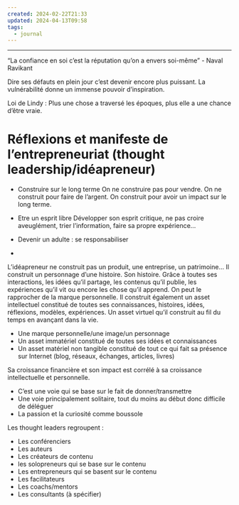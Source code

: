 ```yaml
---
created: 2024-02-22T21:33
updated: 2024-04-13T09:58
tags:
  - journal
---
```

---
“La confiance en soi c’est la réputation qu’on a envers soi-même” - Naval Ravikant

Dire ses défauts en plein jour c’est devenir encore plus puissant. La vulnérabilité donne un immense pouvoir d’inspiration.

Loi de Lindy : Plus une chose a traversé les époques, plus elle a une chance d’être vraie.

# Réflexions et manifeste de l’entrepreneuriat (thought leadership/idéapreneur)

- Construire sur le long terme
On ne construire pas pour vendre. On ne construit pour faire de l’argent. On construit pour avoir un impact sur le long terme.

- Etre un esprit libre
Développer son esprit critique, ne pas croire aveuglément, trier l’information, faire sa propre expérience…

- Devenir un adulte : se responsabiliser
- 

L’idéapreneur ne construit pas un produit, une entreprise, un patrimoine… Il construit un personnage d’une histoire. Son histoire. Grâce à toutes ses interactions, les idées qu’il partage, les contenus qu’il publie, les expériences qu’il vit ou encore les chose qu’il apprend. On peut le rapprocher de la marque personnelle. Il construit également un asset intellectuel constitué de toutes ses connaissances, histoires, idées, réflexions, modèles, expériences. Un asset virtuel qu’il construit au fil du temps en avançant dans la vie. 

- Une marque personnelle/une image/un personnage
- Un asset immatériel constitué de toutes ses idées et connaissances
- Un asset matériel non tangible constitué de tout ce qui fait sa présence sur Internet (blog, réseaux, échanges, articles, livres)

Sa croissance financière et son impact est corrélé à sa croissance intellectuelle et personnelle. 

- C’est une voie qui se base sur le fait de donner/transmettre 
- Une voie principalement solitaire, tout du moins au début donc difficile de déléguer
- La passion et la curiosité comme boussole

Les thought leaders regroupent :

- Les conférenciers
- Les auteurs
- Les créateurs de contenu
- les solopreneurs qui se base sur le contenu
- Les entrepreneurs qui se basent sur le contenu
- Les facilitateurs
- Les coachs/mentors
- Les consultants (à spécifier)


